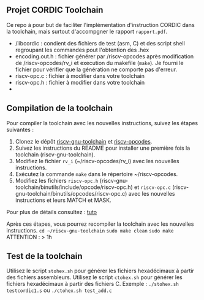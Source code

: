 ## Projet CORDIC Toolchain
Ce repo à pour but de faciliter l'implémentation d'instruction CORDIC dans la toolchain, mais surtout d'accompgner le rapport `rapport.pdf`.

- /libcordic : condient des fichiers de test (asm, C) et des script shell regroupant les commandes pout l'obtention des .hex
- encoding.out.h : fichier générer par /riscv-opcodes après modification de /riscv-opcodes/rv_i et execution du makefile (`make`). Je fourni le fichier pour vérifier que la génération ne comporte pas d'erreur.
- riscv-opc.c : fichier à modifier dans votre toolchain
- riscv-opc.h : fichier à modifier dans votre toolchain
- 
## Compilation de la toolchain

Pour compiler la toolchain avec les nouvelles instructions, suivez les étapes suivantes :

1. Clonez le dépôt [riscv-gnu-toolchain](https://github.com/riscv-collab/riscv-gnu-toolchain) et [riscv-opcodes](https://github.com/riscv/riscv-opcodes).
2. Suivez les instructions du README pour installer une première fois la toolchain (riscv-gnu-toolchain).
3. Modifiez le fichier `rv_i` (~/riscv-opcodes/rv_i) avec les nouvelles instructions.
4. Exécutez la commande `make` dans le répertoire ~/riscv-opcodes.
5. Modifiez les fichiers `riscv-opc.h` (riscv-gnu-toolchain/binutils/include/opcode/riscv-opc.h) et `riscv-opc.c`  (riscv-gnu-toolchain/binutils/opcodes/riscv-opc.c) avec les nouvelles instructions et leurs MATCH et MASK.

Pour plus de détails consultez : [tuto](https://pcotret.gitlab.io/riscv-custom/sw_toolchain.html#adding-a-custom-instruction-in-the-cross-compiler)

Après ces étapes, vous pourrez recompiler la toolchain avec les nouvelles instructions.
`cd ~/riscv-gnu-toolchain`
`sudo make clean`
`sudo make`
ATTENTION : > 1h

## Test de la toolchain

Utilisez le script `stohex.sh` pour générer les fichiers hexadécimaux à partir des fichiers assembleurs. 
Utilisez le script `ctohex.sh` pour générer les fichiers hexadécimaux à partir des fichiers C. 
Exemple : `./stohex.sh testcordic1.s` ou `./ctohex.sh test_add.c`
